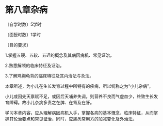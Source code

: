 # 第八章杂病

〔自学时数〕5学时

〔面授时数〕1学时

〔目的要求〕

1.掌握五硬、五软、五迟的概念及其病因病机、常见证治。

2.熟悉解颅的临床特征及证治。

3.了解鸡胸龟背的临床特征及其内治法与灸法。

 

本章所述，为小儿在生长发育过程中所特有的疾病，所以统称之为“小儿杂病”。

小儿或因先天禀赋不足，或因后天哺养失调，则营养不良而气虚血少，终致生长发育障碍。故小儿杂病多责之在脾、在肾及在肝。

学习本章内容，应从理解病因病机入手，掌握各病的基本慨念、临床特征，从而掌握其论治要点和常见证治，同时，应熟悉常用方的加减变化及外治法。
